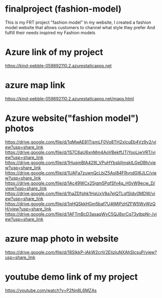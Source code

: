 # finalproject (fashion-model)
This is my FRT project "fashion model"
In my website, I created a fashion model website that allows customers to channel what style they prefer And fulfill their needs inspired my Fashion models
# Azure link of my project
https://kind-pebble-059892110.2.azurestaticapps.net
# azure map link 
https://kind-pebble-059892110.2.azurestaticapps.net/maps.html
# Azure website("fashion model") photos 
https://drive.google.com/file/d/1qMwAE81TjsmLF0Vo8TH2xIcuEb4Vz9y2/view?usp=share_link
https://drive.google.com/file/d/1S7C6aU6xnMm4AoVBekffJTiYooLjwVRT/view?usp=share_link
https://drive.google.com/file/d/1HuqmBIA429I_VPuHYbsbIImsktLGeDBh/view?usp=share_link
https://drive.google.com/file/d/1UAFa7zuwnQcLbiZ5AsI84FRyndGI6JLC/view?usp=share_link
https://drive.google.com/file/d/1Ac49WCx25igm5PqfSfv4q_H0vW9ecw_D/view?usp=share_link
https://drive.google.com/file/d/1haZDfphk1HqUxV8a7elQTLqfSldy0MDW/view?usp=share_link
https://drive.google.com/file/d/1qHQSkkHGm5baf7U4tMjPzHZFW5WyWzQH/view?usp=share_link
https://drive.google.com/file/d/1AFTmBcD3asaqWyC5QJ8srCq73ytbpNr-/view?usp=share_link
# azure map photo in website
https://drive.google.com/file/d/18SIkkP-iAkW2cnV2EIizIuNXAhSlcsuP/view?usp=share_link
# youtube demo link of my project
https://youtube.com/watch?v=P2Nn8L6MZAs

